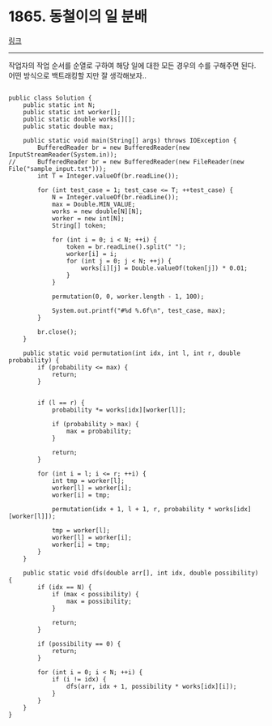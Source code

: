 # 1865. 동철이의 일 분배
[링크](https://swexpertacademy.com/main/code/problem/problemDetail.do?contestProbId=AV5LuHfqDz8DFAXc&categoryId=AV5LuHfqDz8DFAXc&categoryType=CODE)
<hr />
작업자의 작업 순서를 순열로 구하여 해당 일에 대한 모든 경우의 수를 구해주면 된다.
어떤 방식으로 백트래킹할 지만 잘 생각해보자..
<br/>

<pre><code>
public class Solution {
	public static int N;
	public static int worker[];
	public static double works[][];
	public static double max;
	
	public static void main(String[] args) throws IOException {
		BufferedReader br = new BufferedReader(new InputStreamReader(System.in));
//		BufferedReader br = new BufferedReader(new FileReader(new File("sample_input.txt")));
		int T = Integer.valueOf(br.readLine());

		for (int test_case = 1; test_case <= T; ++test_case) {
			N = Integer.valueOf(br.readLine());
			max = Double.MIN_VALUE;
			works = new double[N][N];
			worker = new int[N];
			String[] token;
			
			for (int i = 0; i < N; ++i) {
				token = br.readLine().split(" ");
				worker[i] = i;
				for (int j = 0; j < N; ++j) {
					works[i][j] = Double.valueOf(token[j]) * 0.01;
				}
			}
			
			permutation(0, 0, worker.length - 1, 100);
			
			System.out.printf("#%d %.6f\n", test_case, max);
		}
		
		br.close();
	}
	
	public static void permutation(int idx, int l, int r, double probability) {
		if (probability <= max) {
            return;
		}

		
		if (l == r) {
			probability *= works[idx][worker[l]];
			
			if (probability > max) {
				max = probability;
			}
			
			return;
		}
		
		for (int i = l; i <= r; ++i) {
			int tmp = worker[l];
			worker[l] = worker[i];
			worker[i] = tmp;
			
			permutation(idx + 1, l + 1, r, probability * works[idx][worker[l]]);
			
			tmp = worker[l];
			worker[l] = worker[i];
			worker[i] = tmp;
		}
	}
	
	public static void dfs(double arr[], int idx, double possibility) {
		if (idx == N) {
			if (max < possibility) {
				max = possibility;
			}
			
			return;
		}
		
		if (possibility == 0) {
			return;
		}
		
		for (int i = 0; i < N; ++i) {
			if (i != idx) {
				dfs(arr, idx + 1, possibility * works[idx][i]);
			}
		}
	}
}
</pre></code>